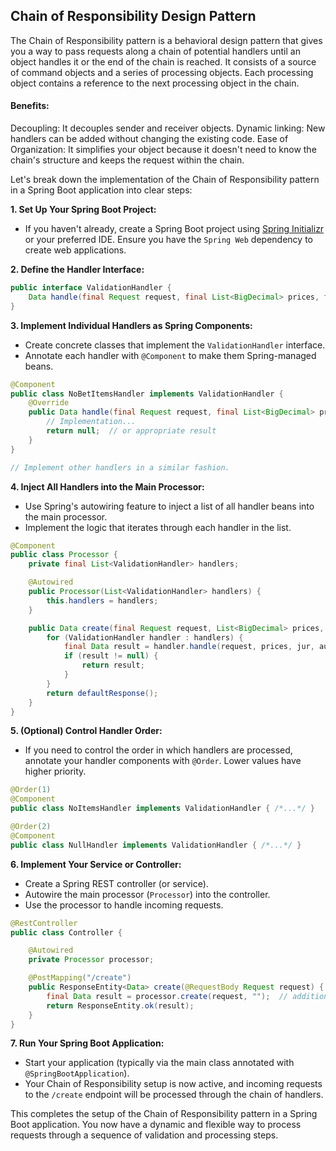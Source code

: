## Chain of Responsibility Design Pattern

The Chain of Responsibility pattern is a behavioral design pattern that gives you a way to pass requests along a chain of potential handlers until an object handles it or the end of the chain is reached. It consists of a source of command objects and a series of processing objects. Each processing object contains a reference to the next processing object in the chain.

#### Benefits:

Decoupling: It decouples sender and receiver objects.
Dynamic linking: New handlers can be added without changing the existing code.
Ease of Organization: It simplifies your object because it doesn't need to know the chain's structure and keeps the request within the chain.


Let's break down the implementation of the Chain of Responsibility pattern in a Spring Boot application into clear steps:


**1. Set Up Your Spring Boot Project:**
- If you haven't already, create a Spring Boot project using [Spring Initializr](https://start.spring.io/) or your preferred IDE. Ensure you have the `Spring Web` dependency to create web applications.

**2. Define the Handler Interface:**

```java
public interface ValidationHandler {
    Data handle(final Request request, final List<BigDecimal> prices, final int jur, final boolean auto, final String uuid);
}
```

**3. Implement Individual Handlers as Spring Components:**
- Create concrete classes that implement the `ValidationHandler` interface.
- Annotate each handler with `@Component` to make them Spring-managed beans.

```java
@Component
public class NoBetItemsHandler implements ValidationHandler {
    @Override
    public Data handle(final Request request, final List<BigDecimal> prices, final int jur, final boolean auto, final String uuid) {
        // Implementation...
        return null;  // or appropriate result
    }
}

// Implement other handlers in a similar fashion.
```

**4. Inject All Handlers into the Main Processor:**
- Use Spring's autowiring feature to inject a list of all handler beans into the main processor.
- Implement the logic that iterates through each handler in the list.

```java
@Component
public class Processor {
    private final List<ValidationHandler> handlers;

    @Autowired
    public Processor(List<ValidationHandler> handlers) {
        this.handlers = handlers;
    }

    public Data create(final Request request, List<BigDecimal> prices, int jur, boolean auto, String uuid) {
        for (ValidationHandler handler : handlers) {
            final Data result = handler.handle(request, prices, jur, auto, uuid);
            if (result != null) {
                return result;
            }
        }
        return defaultResponse();
    }
}
```

**5. (Optional) Control Handler Order:**
- If you need to control the order in which handlers are processed, annotate your handler components with `@Order`. Lower values have higher priority.

```java
@Order(1)
@Component
public class NoItemsHandler implements ValidationHandler { /*...*/ }

@Order(2)
@Component
public class NullHandler implements ValidationHandler { /*...*/ }
```

**6. Implement Your Service or Controller:**
- Create a Spring REST controller (or service).
- Autowire the main processor (`Processor`) into the controller.
- Use the processor to handle incoming requests.

```java
@RestController
public class Controller {

    @Autowired
    private Processor processor;

    @PostMapping("/create")
    public ResponseEntity<Data> create(@RequestBody Request request) {
        final Data result = processor.create(request, "");  // additional parameters
        return ResponseEntity.ok(result);
    }
}
```

**7. Run Your Spring Boot Application:**
- Start your application (typically via the main class annotated with `@SpringBootApplication`).
- Your Chain of Responsibility setup is now active, and incoming requests to the `/create` endpoint will be processed through the chain of handlers.

This completes the setup of the Chain of Responsibility pattern in a Spring Boot application. You now have a dynamic and flexible way to process requests through a sequence of validation and processing steps.